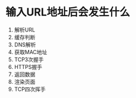 # 输入URL地址后会发生什么

1. 解析URL 
2. 缓存判断
3. DNS解析
4. 获取MAC地址
5. TCP3次握手
6. HTTPS握手
7. 返回数据
8. 渲染页面
9. TCP四次挥手